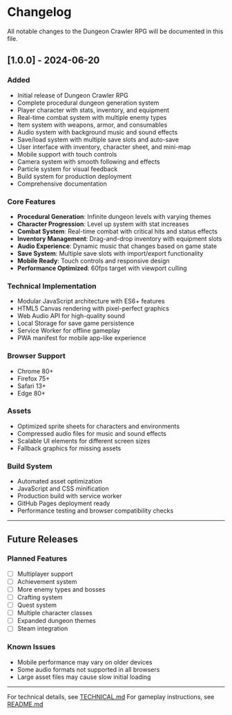 # Changelog

All notable changes to the Dungeon Crawler RPG will be documented in this file.

## [1.0.0] - 2024-06-20

### Added
- Initial release of Dungeon Crawler RPG
- Complete procedural dungeon generation system
- Player character with stats, inventory, and equipment
- Real-time combat system with multiple enemy types
- Item system with weapons, armor, and consumables
- Audio system with background music and sound effects
- Save/load system with multiple save slots and auto-save
- User interface with inventory, character sheet, and mini-map
- Mobile support with touch controls
- Camera system with smooth following and effects
- Particle system for visual feedback
- Build system for production deployment
- Comprehensive documentation

### Core Features
- **Procedural Generation**: Infinite dungeon levels with varying themes
- **Character Progression**: Level up system with stat increases
- **Combat System**: Real-time combat with critical hits and status effects
- **Inventory Management**: Drag-and-drop inventory with equipment slots
- **Audio Experience**: Dynamic music that changes based on game state
- **Save System**: Multiple save slots with import/export functionality
- **Mobile Ready**: Touch controls and responsive design
- **Performance Optimized**: 60fps target with viewport culling

### Technical Implementation
- Modular JavaScript architecture with ES6+ features
- HTML5 Canvas rendering with pixel-perfect graphics
- Web Audio API for high-quality sound
- Local Storage for save game persistence
- Service Worker for offline gameplay
- PWA manifest for mobile app-like experience

### Browser Support
- Chrome 80+
- Firefox 75+
- Safari 13+
- Edge 80+

### Assets
- Optimized sprite sheets for characters and environments
- Compressed audio files for music and sound effects
- Scalable UI elements for different screen sizes
- Fallback graphics for missing assets

### Build System
- Automated asset optimization
- JavaScript and CSS minification
- Production build with service worker
- GitHub Pages deployment ready
- Performance testing and browser compatibility checks

---

## Future Releases

### Planned Features
- [ ] Multiplayer support
- [ ] Achievement system
- [ ] More enemy types and bosses
- [ ] Crafting system
- [ ] Quest system
- [ ] Multiple character classes
- [ ] Expanded dungeon themes
- [ ] Steam integration

### Known Issues
- Mobile performance may vary on older devices
- Some audio formats not supported in all browsers
- Large asset files may cause slow initial loading

---

For technical details, see [TECHNICAL.md](TECHNICAL.md)
For gameplay instructions, see [README.md](README.md)